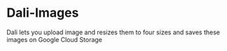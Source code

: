 # Dali-Images
Dali lets you upload image and resizes them to four sizes and saves these images on Google Cloud Storage
